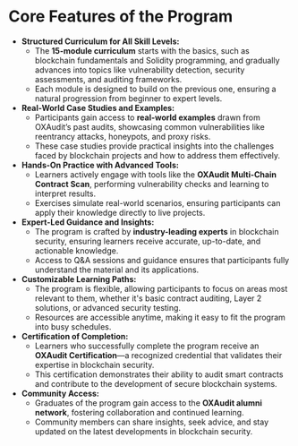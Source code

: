 # Core Features of the Program

* **Structured Curriculum for All Skill Levels:**
  * The **15-module curriculum** starts with the basics, such as blockchain fundamentals and Solidity programming, and gradually advances into topics like vulnerability detection, security assessments, and auditing frameworks.
  * Each module is designed to build on the previous one, ensuring a natural progression from beginner to expert levels.
* **Real-World Case Studies and Examples:**
  * Participants gain access to **real-world examples** drawn from OXAudit’s past audits, showcasing common vulnerabilities like reentrancy attacks, honeypots, and proxy risks.
  * These case studies provide practical insights into the challenges faced by blockchain projects and how to address them effectively.
* **Hands-On Practice with Advanced Tools:**
  * Learners actively engage with tools like the **OXAudit Multi-Chain Contract Scan**, performing vulnerability checks and learning to interpret results.
  * Exercises simulate real-world scenarios, ensuring participants can apply their knowledge directly to live projects.
* **Expert-Led Guidance and Insights:**
  * The program is crafted by **industry-leading experts** in blockchain security, ensuring learners receive accurate, up-to-date, and actionable knowledge.
  * Access to Q\&A sessions and guidance ensures that participants fully understand the material and its applications.
* **Customizable Learning Paths:**
  * The program is flexible, allowing participants to focus on areas most relevant to them, whether it's basic contract auditing, Layer 2 solutions, or advanced security testing.
  * Resources are accessible anytime, making it easy to fit the program into busy schedules.
* **Certification of Completion:**
  * Learners who successfully complete the program receive an **OXAudit Certification**—a recognized credential that validates their expertise in blockchain security.
  * This certification demonstrates their ability to audit smart contracts and contribute to the development of secure blockchain systems.
* **Community Access:**
  * Graduates of the program gain access to the **OXAudit alumni network**, fostering collaboration and continued learning.
  * Community members can share insights, seek advice, and stay updated on the latest developments in blockchain security.
